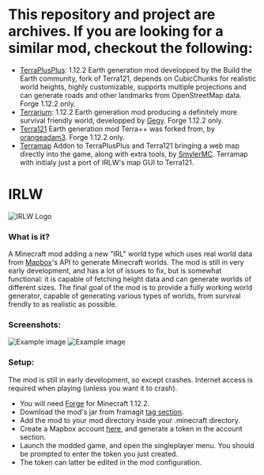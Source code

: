 # This repository and project are archives. If you are looking for a similar mod, checkout the following:
* [TerraPlusPlus](https://www.curseforge.com/minecraft/mc-mods/terraplusplus): 1.12.2 Earth generation mod developped by the Build the Earth community, fork of Terra121, depends on CubicChunks for realistic world heights, highly customizable, supports multiple projections and can generate roads and other landmarks from OpenStreetMap data. Forge 1.12.2 only.
* [Terrarium](https://www.curseforge.com/minecraft/mc-mods/terrarium): 1.12.2 Earth generation mod producing a definitely more survival friendly world, developped by [Gegy](https://github.com/Gegy). Forge 1.12.2 only.
* [Terra121](https://www.curseforge.com/minecraft/mc-mods/terra-1-to-1-minecraft-world-project) Earth generation mod Terra++ was forked from, by [orangeadam3](https://github.com/orangeadam3). Forge 1.12.2 only.
* [Terramap](https://www.curseforge.com/minecraft/mc-mods/terramap) Addon to TerraPlusPlus and Terra121 bringing a web map directly into the game, along with extra tools, by [SmylerMC](https://github.com/SmylerMC). Terramap with initialy just a port of IRLW's map GUI to Terra121.

# IRLW
![IRLW Logo](https://framagit.org/SmylerMC/irlw/raw/master/images/logo.png)

### What is it?
A Minecraft mod adding a new "IRL" world type which uses real world data from [Mapbox](https://www.mapbox.com/)'s API to generate Minecraft worlds. The mod is still in very early development, and has a lot of issues to fix, but is somewhat functional: it is capable of fetching height data and can generate worlds of different sizes. The final goal of the mod is to provide a fully working  world generator, capable of generating various types of worlds, from survival frendly to as realistic as possible.

### Screenshots:
![Example image](https://framagit.org/SmylerMC/irlw/raw/master/images/CustomizeIRLWorld.png)
![Example image](https://framagit.org/SmylerMC/irlw/raw/master/images/Himalayas.png)
 
### Setup:
The mod is still in early development, so except crashes. Internet access is required when playing (unless you want it to crash).

* You will need [Forge](https://files.minecraftforge.net/) for Minecraft 1.12.2.
* Download the mod's jar from framagit [tag section](https://framagit.org/SmylerMC/irlw/tags).
* Add the mod to your mod directory inside your .minecraft directory.
* Create a Mapbox account [here](https://www.mapbox.com/), and generate a token in the account section.
* Launch the modded game, and open the singleplayer menu. You should be prompted to enter the token you just created.
* The token can latter be edited in the mod configuration.
